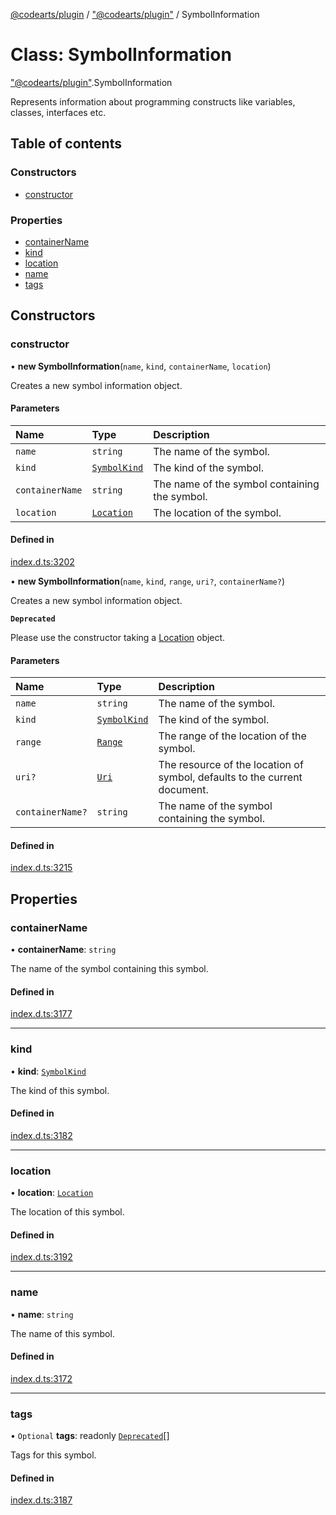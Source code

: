 [@codearts/plugin](../README.md) / ["@codearts/plugin"](../modules/_codearts_plugin_.md) / SymbolInformation

# Class: SymbolInformation

["@codearts/plugin"](../modules/_codearts_plugin_.md).SymbolInformation

Represents information about programming constructs like variables, classes,
interfaces etc.

## Table of contents

### Constructors

- [constructor](codearts_plugin_.SymbolInformation.md#constructor)

### Properties

- [containerName](codearts_plugin_.SymbolInformation.md#containername)
- [kind](codearts_plugin_.SymbolInformation.md#kind)
- [location](codearts_plugin_.SymbolInformation.md#location)
- [name](codearts_plugin_.SymbolInformation.md#name)
- [tags](codearts_plugin_.SymbolInformation.md#tags)

## Constructors

### constructor

• **new SymbolInformation**(`name`, `kind`, `containerName`, `location`)

Creates a new symbol information object.

#### Parameters

| Name | Type | Description |
| :------ | :------ | :------ |
| `name` | `string` | The name of the symbol. |
| `kind` | [`SymbolKind`](../enums/codearts_plugin_.SymbolKind.md) | The kind of the symbol. |
| `containerName` | `string` | The name of the symbol containing the symbol. |
| `location` | [`Location`](codearts_plugin_.Location.md) | The location of the symbol. |

#### Defined in

[index.d.ts:3202](https://github.com/shuyaqian/cloudide-plugin-api/blob/3fbdd11/index.d.ts#L3202)

• **new SymbolInformation**(`name`, `kind`, `range`, `uri?`, `containerName?`)

Creates a new symbol information object.

**`Deprecated`**

Please use the constructor taking a [Location](codearts_plugin_.Location.md) object.

#### Parameters

| Name | Type | Description |
| :------ | :------ | :------ |
| `name` | `string` | The name of the symbol. |
| `kind` | [`SymbolKind`](../enums/codearts_plugin_.SymbolKind.md) | The kind of the symbol. |
| `range` | [`Range`](codearts_plugin_.Range.md) | The range of the location of the symbol. |
| `uri?` | [`Uri`](codearts_plugin_.Uri.md) | The resource of the location of symbol, defaults to the current document. |
| `containerName?` | `string` | The name of the symbol containing the symbol. |

#### Defined in

[index.d.ts:3215](https://github.com/shuyaqian/cloudide-plugin-api/blob/3fbdd11/index.d.ts#L3215)

## Properties

### containerName

• **containerName**: `string`

The name of the symbol containing this symbol.

#### Defined in

[index.d.ts:3177](https://github.com/shuyaqian/cloudide-plugin-api/blob/3fbdd11/index.d.ts#L3177)

___

### kind

• **kind**: [`SymbolKind`](../enums/codearts_plugin_.SymbolKind.md)

The kind of this symbol.

#### Defined in

[index.d.ts:3182](https://github.com/shuyaqian/cloudide-plugin-api/blob/3fbdd11/index.d.ts#L3182)

___

### location

• **location**: [`Location`](codearts_plugin_.Location.md)

The location of this symbol.

#### Defined in

[index.d.ts:3192](https://github.com/shuyaqian/cloudide-plugin-api/blob/3fbdd11/index.d.ts#L3192)

___

### name

• **name**: `string`

The name of this symbol.

#### Defined in

[index.d.ts:3172](https://github.com/shuyaqian/cloudide-plugin-api/blob/3fbdd11/index.d.ts#L3172)

___

### tags

• `Optional` **tags**: readonly [`Deprecated`](../enums/codearts_plugin_.SymbolTag.md#deprecated)[]

Tags for this symbol.

#### Defined in

[index.d.ts:3187](https://github.com/shuyaqian/cloudide-plugin-api/blob/3fbdd11/index.d.ts#L3187)
